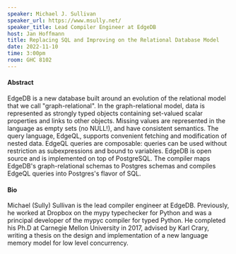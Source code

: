 ```yaml
---
speaker: Michael J. Sullivan
speaker_url: https://www.msully.net/
speaker_title: Lead Compiler Engineer at EdgeDB
host: Jan Hoffmann
title: Replacing SQL and Improving on the Relational Database Model
date: 2022-11-10
time: 3:00pm
room: GHC 8102
---
```


#### Abstract

EdgeDB is a new database built around an evolution of the relational model that we call "graph-relational". In the graph-relational model, data is represented as strongly typed objects containing set-valued scalar properties and links to other objects. Missing values are represented in the language as empty sets (no NULL!), and have consistent semantics. The query language, EdgeQL, supports convenient fetching and modification of nested data. EdgeQL queries are composable: queries can be used without restriction as subexpressions and bound to variables.
EdgeDB is open source and is implemented on top of PostgreSQL. The compiler maps EdgeDB's graph-relational schemas to Postgres schemas and compiles EdgeQL queries into Postgres's flavor of SQL.
 
#### Bio

Michael (Sully) Sullivan is the lead compiler engineer at EdgeDB. Previously, he worked at Dropbox on the mypy typechecker for Python and was a principal developer of the mypyc compiler for typed Python. He completed his Ph.D at Carnegie Mellon University in 2017, advised by Karl Crary, writing a thesis on the design and implementation of a new language memory model for low level concurrency.
